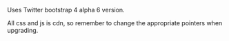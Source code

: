 Uses Twitter bootstrap 4 alpha 6 version. 

All css and js is cdn, so remember to change the appropriate pointers when upgrading.
